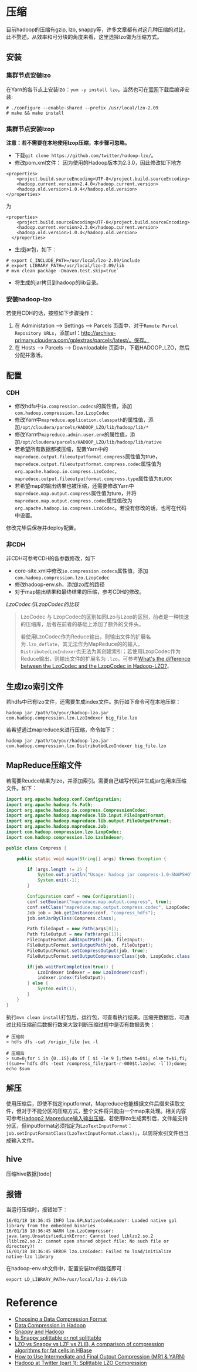 压缩
===
目前hadoop的压缩有gzip, lzo, snappy等，许多文章都有对这几种压缩的对比，此不赘述。从效率和可分块的角度来看，这里选择lzo做为压缩方式。

安装
---

### 集群节点安装lzo
在Yarn的各节点上安装lzo：`yum -y install lzo`。当然也可在[官网](http://www.oberhumer.com/opensource/lzo/download/)下载后编译安装:

```
# ./configure --enable-shared --prefix /usr/local/lzo-2.09
# make && make install
```

### 集群节点安装lzop
**注意：若不需要在本地使用lzop压缩，本步骤可忽略。**

- 下载`git clone https://github.com/twitter/hadoop-lzo/`。
- 修改pom.xml文件：
因为使用的Hadoop版本为2.3.0，因此修改如下地方
```
<properties>
    <project.build.sourceEncoding>UTF-8</project.build.sourceEncoding>
    <hadoop.current.version>2.4.0</hadoop.current.version>
    <hadoop.old.version>1.0.4</hadoop.old.version>
</properties>
```
为
```
<properties>
    <project.build.sourceEncoding>UTF-8</project.build.sourceEncoding>
    <hadoop.current.version>2.3.0</hadoop.current.version>
    <hadoop.old.version>1.0.4</hadoop.old.version>
  </properties>
```
- 生成jar包，如下：
```
# export C_INCLUDE_PATH=/usr/local/lzo-2.09/include
# export LIBRARY_PATH=/usr/local/lzo-2.09/lib
# mvn clean package -Dmaven.test.skip=true`
```
- 将生成的jar拷贝到hadoop的lib目录。

### 安装hadoop-lzo
若使用CDH的话，按照如下步骤操作：

1. 在 Administation --> Settings --> Parcels 页面中，对于`Remote Parcel Repository URLs`，添加url：http://archive-primary.cloudera.com/gplextras/parcels/latest/。保存。
2. 在 Hosts --> Parcels --> Downloadable 页面中，下载HADOOP_LZO，然后分配并激活。

配置
---
### CDH

- 修改hdfs中`io.compression.codecs`的属性值，添加`com.hadoop.compression.lzo.LzopCodec`
- 修改Yarn中`mapreduce.application.classpath`的属性值，添加`/opt/cloudera/parcels/HADOOP_LZO/lib/hadoop/lib/*`
- 修改Yarn中`mapreduce.admin.user.env`的属性值，添加`/opt/cloudera/parcels/HADOOP_LZO/lib/hadoop/lib/native`
- 若希望所有数据都被压缩，配置Yarn中的`mapreduce.output.fileoutputformat.compress`属性值为true，`mapreduce.output.fileoutputformat.compress.codec`属性值为`org.apache.hadoop.io.compress.LzoCodec`，`mapreduce.output.fileoutputformat.compress.type`属性值为`BLOCK`
- 若希望map的输出结果也被压缩，还需要修改Yarn中`mapreduce.map.output.compress`属性值为ture，并将`mapreduce.map.output.compress.codec`属性值改为`org.apache.hadoop.io.compress.LzoCodec`。若没有修改的话，也可在代码中设置。

修改完毕后保存并deploy配置。

### 非CDH
非CDH可参考CDH的各参数修改，如下

- core-site.xml中修改`io.compression.codecs`属性值，添加`com.hadoop.compression.lzo.LzopCodec`
- 修改hadoop-env.sh，添加lzo库的路径
- 对于map输出结果和最终结果的压缩，参考CDH的修改。

*LzoCodec与LzopCodec的比较*
>
> LzoCodec 与 LzopCodec的区别如同Lzo与Lzop的区别，前者是一种快速的压缩库，后者在前者的基础上添加了额外的文件头。
> 
> 若使用LzoCodec作为Reduce输出，则输出文件的扩展名为`.lzo_deflate`，其无法作为MapReduce的的输入，`DistributedLzoIndexer`也无法为其创建索引；若使用LzopCodec作为Reduce输出，则输出文件的扩展名为 `.lzo`。可参考[What's the difference between the LzoCodec and the LzopCodec in Hadoop-LZO?](https://www.quora.com/Whats-the-difference-between-the-LzoCodec-and-the-LzopCodec-in-Hadoop-LZO)。
>

生成lzo索引文件
---
若hdfs中已有lzo文件，还需要生成index文件。执行如下命令可在本地压缩：

```
hadoop jar /path/to/your/hadoop-lzo.jar com.hadoop.compression.lzo.LzoIndexer big_file.lzo
```

若希望通过mapreduce来进行压缩，命令如下：
```
hadoop jar /path/to/your/hadoop-lzo.jar com.hadoop.compression.lzo.DistributedLzoIndexer big_file.lzo
```

MapReduce压缩文件
---
若需要Reudce结果为lzo，并添加索引。需要自己编写代码并生成jar包用来压缩文件。如下：

```java
import org.apache.hadoop.conf.Configuration;
import org.apache.hadoop.fs.Path;
import org.apache.hadoop.io.compress.CompressionCodec;
import org.apache.hadoop.mapreduce.lib.input.FileInputFormat;
import org.apache.hadoop.mapreduce.lib.output.FileOutputFormat;
import org.apache.hadoop.mapreduce.Job;
import com.hadoop.compression.lzo.LzopCodec;
import com.hadoop.compression.lzo.LzoIndexer;

public class Compress {

    public static void main(String[] args) throws Exception {

        if (args.length != 2) {
            System.out.println("Usage: hadoop jar compress-1.0-SNAPSHOT.jar Compress INPUT OUTPUT");
            System.exit(-1);
        }

        Configuration conf = new Configuration();
        conf.setBoolean("mapreduce.map.output.compress", true);
        conf.setClass("mapreduce.map.output.compress.codec", LzopCodec.class, CompressionCodec.class);
        Job job = Job.getInstance(conf, "compress_hdfs");
        job.setJarByClass(Compress.class);

        Path fileInput = new Path(args[0]);
        Path fileOutput = new Path(args[1]);
        FileInputFormat.addInputPath(job, fileInput);
        FileOutputFormat.setOutputPath(job, fileOutput);
        FileOutputFormat.setCompressOutput(job, true);
        FileOutputFormat.setOutputCompressorClass(job, LzopCodec.class);

        if(job.waitForCompletion(true)) {
            LzoIndexer indexer = new LzoIndexer(conf);
            indexer.index(fileOutput);
        } else {
            System.exit(1);
        }
    }
}
```

执行`mvn clean install`打包后，运行包，可查看执行结果。压缩完数据后，可通过比较压缩前后数据行数来大致判断压缩过程中是否有数据丢失：
```
# 压缩前
> hdfs dfs -cat /origin_file |wc -l

# 压缩后
> sum=0;for i in {0..15};do if [ $i -le 9 ];then t=0$i; else t=$i;fi; ((sum+=`hdfs dfs -text /compress_file/part-r-000$t.lzo|wc -l`));done; echo $sum
```

解压
---
使用压缩后，即使不指定inputformat，Mapreduce也能根据文件后缀来读取文件，但对于不能分区的压缩方式，整个文件将只能由一个map来处理。相关内容可参考[Hadoop2 Mapreduce输入输出压缩](http://www.winseliu.com/blog/2014/09/01/hadoop2-mapreduce-compress/)。若使用lzo生成索引后，文件能支持分区，但inputformat必须指定为`LzoTextInputFormat`：`job.setInputFormatClass(LzoTextInputFormat.class);`，以防将索引文件也当成输入文件。

hive
---

压缩hive数据[todo]

报错
---
当运行压缩时，报错如下：
```
16/01/18 18:36:45 INFO lzo.GPLNativeCodeLoader: Loaded native gpl library from the embedded binaries
16/01/18 18:36:45 WARN lzo.LzoCompressor: java.lang.UnsatisfiedLinkError: Cannot load liblzo2.so.2 (liblzo2.so.2: cannot open shared object file: No such file or directory)!
16/01/18 18:36:45 ERROR lzo.LzoCodec: Failed to load/initialize native-lzo library
```
在hadoop-env.sh文件中，配置安装lzo的路径即可：

```
export LD_LIBRARY_PATH=/usr/local/lzo-2.09/lib
```

Reference
===
- [Choosing a Data Compression Format](http://www.cloudera.com/content/www/en-us/documentation/enterprise/5-2-x/topics/admin_data_compression_performance.html)
- [Data Compression in Hadoop](http://comphadoop.weebly.com/)
- [Snappy and Hadoop](http://blog.cloudera.com/blog/2011/09/snappy-and-hadoop/)
- [Is Snappy splittable or not splittable](http://stackoverflow.com/questions/32382352/is-snappy-splittable-or-not-splittable)
- [LZO vs Snappy vs LZF vs ZLIB, A comparison of compression algorithms for fat cells in HBase](http://blog.erdemagaoglu.com/post/4605524309/lzo-vs-snappy-vs-lzf-vs-zlib-a-comparison-of)
- [How to Use Intermediate and Final Output Compression (MR1 & YARN)](https://datameer.zendesk.com/hc/en-us/articles/204258750-How-to-Use-Intermediate-and-Final-Output-Compression-MR1-YARN-)
- [Hadoop at Twitter (part 1): Splittable LZO Compression](http://blog.cloudera.com/blog/2009/11/hadoop-at-twitter-part-1-splittable-lzo-compression/)
